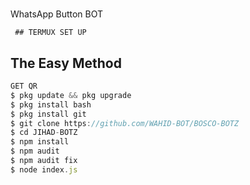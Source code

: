# 
WhatsApp Button BOT

     ## TERMUX SET UP
  
## The Easy Method 

```js
GET QR
$ pkg update && pkg upgrade 
$ pkg install bash
$ pkg install git
$ git clone https://github.com/WAHID-BOT/BOSCO-BOTZ
$ cd JIHAD-BOTZ
$ npm install 
$ npm audit
$ npm audit fix 
$ node index.js
```
      
